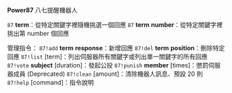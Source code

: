 **Power87** 八七提醒機器人

`87` __term__：從特定關鍵字裡隨機挑選一個回應
`87` __term__ __number__：從特定關鍵字裡挑出第 number 個回應

管理指令：
`87!add` __term__ __response__：新增回應
`87!del` __term__ __position__：刪除特定回應
`87!list` [term]：列出伺服器所有關鍵字或列出單一關鍵字的所有回應
`87!vote` __subject__ [duration]：發起公投
`87!punish` __member__ [times]：懲罰伺服器成員 (Deprecated)
`87!clean` [amount]：清除機器人訊息、預設 20 則
`87!help` [command]：指令說明
